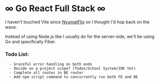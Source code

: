 # ∞ Go React Full Stack ∞ 

I haven't touched Vite since [NyumatFlix](https://github.com/Nyumat/NyumatFlix) so I thought I'd hop back on the wave. 

Instead of using Node.js like I usually do for the server-side, we'll be using Go and specifically Fiber.

<!-- 
## Some Specs
- Go
- Fiber
- Vite
- Mantine
- TypeScript -->

### Todo List:
      - Graceful error handling on both ends
      - Decide on a project scope? (Todos/School System/IDK Yet)
      - Complete all routes in BE router
      - Add npm script command to concurrently run both FE and BE

